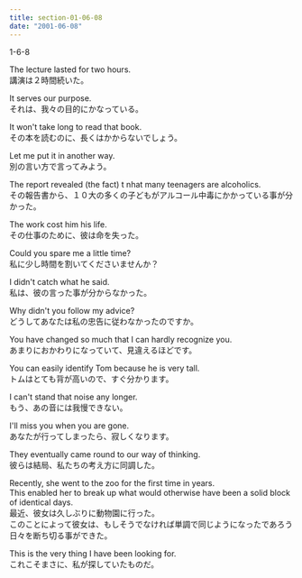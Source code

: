 ```yaml
---
title: section-01-06-08
date: "2001-06-08"
---
```


1-6-8

<!-- end -->

The lecture lasted for two hours.  
講演は２時間続いた。  

It serves our purpose.  
それは、我々の目的にかなっている。  

It won't take long to read that book.  
その本を読むのに、長くはかからないでしょう。  

Let me put it in another way.  
別の言い方で言ってみよう。  

The report revealed (the fact) t nhat many teenagers are alcoholics.  
その報告書から、１０大の多くの子どもがアルコール中毒にかかっている事が分かった。  

The work cost him his life.  
その仕事のために、彼は命を失った。  

Could you spare me a little time?  
私に少し時間を割いてくださいませんか？  

I didn't catch what he said.  
私は、彼の言った事が分からなかった。  

Why didn't you follow my advice?  
どうしてあなたは私の忠告に従わなかったのですか。  

You have changed so much that I can hardly recognize you.  
あまりにおかわりになっていて、見違えるほどです。  

You can easily identify Tom because he is very tall.  
トムはとても背が高いので、すぐ分かります。  

I can't stand that noise any longer.  
もう、あの音には我慢できない。  

I'll miss you when you are gone.  
あなたが行ってしまったら、寂しくなります。  

They eventually came round to our way of thinking.  
彼らは結局、私たちの考え方に同調した。  

Recently, she went to the zoo for the first time in years.  
This enabled her to break up what would otherwise have been a solid block of identical days.  
最近、彼女は久しぶりに動物園に行った。  
このことによって彼女は、もしそうでなければ単調で同じようになったであろう日々を断ち切る事ができた。  

This is the very thing I have been looking for.  
これこそまさに、私が探していたものだ。  

